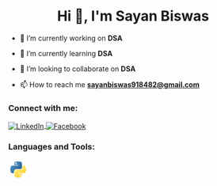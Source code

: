 <h1 align="center">Hi 👋, I'm Sayan Biswas</h1>

- 🔭 I’m currently working on **DSA**

- 🌱 I’m currently learning **DSA**

- 👯 I’m looking to collaborate on **DSA**

- 📫 How to reach me **sayanbiswas918482@gmail.com**

<h3 align="left">Connect with me:</h3>
<p align="left">
  <a href="https://www.linkedin.com/in/sayan-biswas-427178296/" target="blank">
    <img align="center" src="https://raw.githubusercontent.com/rahuldkjain/github-profile-readme-generator/master/src/images/icons/Social/linked-in-alt.svg" alt="LinkedIn" height="30" width="40" />
  </a>
  <a href="https://www.facebook.com/profile.php?id=100042011891029" target="blank">
    <img align="center" src="https://upload.wikimedia.org/wikipedia/commons/5/51/Facebook_f_logo_%282019%29.svg" alt="Facebook" height="30" width="40" />
  </a>
</p>

<h3 align="left">Languages and Tools:</h3>
<p align="left">
  <a href="https://www.python.org/" target="_blank" rel="noreferrer"> 
    <img src="https://raw.githubusercontent.com/devicons/devicon/master/icons/python/python-original.svg" alt="python" width="40" height="40"/> 
  </a> 
</p>
